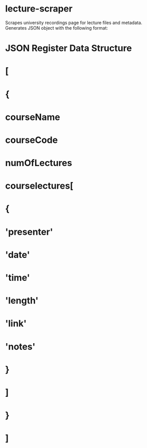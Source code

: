 # lecture-scraper
Scrapes university recordings page for lecture files and metadata.
Generates JSON object with the following format:
# JSON Register Data Structure
#   [
#       {
#           courseName
#           courseCode
#           numOfLectures
#           courselectures[
#               {
#                   'presenter'
#                   'date'
#                   'time'
#                   'length'
#                   'link'
#                   'notes'
#               }
#           ]
#       }
#   ]

